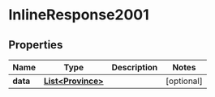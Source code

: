 
# InlineResponse2001

## Properties
Name | Type | Description | Notes
------------ | ------------- | ------------- | -------------
**data** | [**List&lt;Province&gt;**](Province.md) |  |  [optional]



